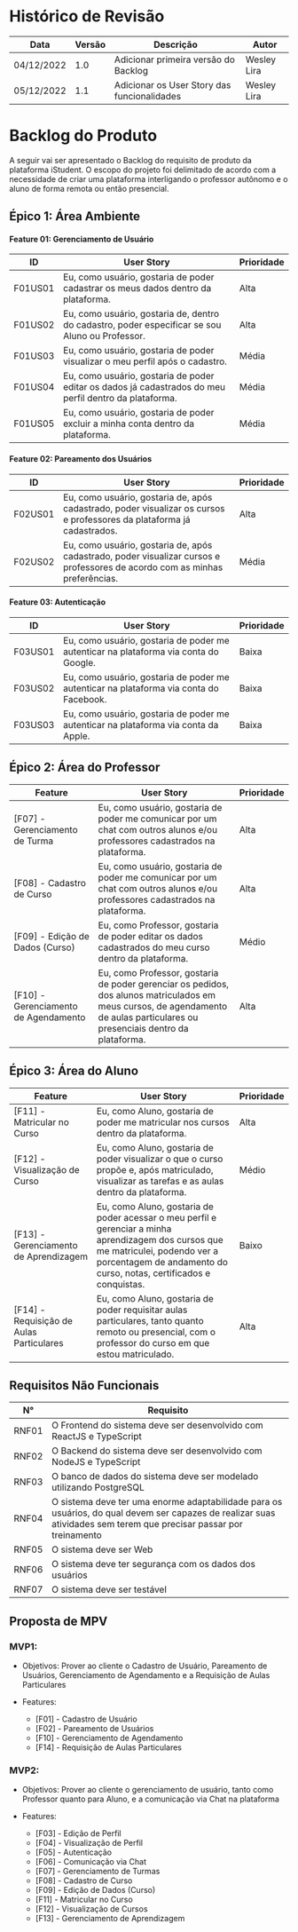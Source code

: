 # Histórico de Revisão

| Data       | Versão | Descrição                                   | Autor       |
| ---------- | ------ | ------------------------------------------- | ----------- |
| 04/12/2022 | 1.0    | Adicionar primeira versão do Backlog        | Wesley Lira |
| 05/12/2022 | 1.1    | Adicionar os User Story das funcionalidades | Wesley Lira |

# Backlog do Produto

A seguir vai ser apresentado o Backlog do requisito de produto da plataforma iStudent.
O escopo do projeto foi delimitado de acordo com a necessidade de criar uma plataforma interligando o professor autônomo e o aluno de forma remota ou então presencial.

## Épico 1: Área Ambiente
#### Feature 01: Gerenciamento de Usuário

| ID                        | User Story                                                                                                                                           | Prioridade |
| ------------------------------ | ---------------------------------------------------------------------------------------------------------------------------------------------------- | ---------- |
| F01US01  | Eu, como usuário, gostaria de poder cadastrar os meus dados dentro da plataforma. | Alta       |
| F01US02 | Eu, como usuário, gostaria de, dentro do cadastro, poder especificar se sou Aluno ou Professor. | Alta      |
| F01US03 | Eu, como usuário, gostaria de poder visualizar o meu perfil após o cadastro. | Média       |
| F01US04 | Eu, como usuário, gostaria de poder editar os dados já cadastrados do meu perfil dentro da plataforma. | Média       |
| F01US05 | Eu, como usuário, gostaria de poder excluir a minha conta dentro da plataforma. | Média      |

#### Feature 02: Pareamento dos Usuários

| ID                        | User Story                                                                                                                                           | Prioridade |
| ------------------------------ | ---------------------------------------------------------------------------------------------------------------------------------------------------- | ---------- |
| F02US01  | Eu, como usuário, gostaria de, após cadastrado, poder visualizar os cursos e professores da plataforma já cadastrados. | Alta       |
| F02US02 | Eu, como usuário, gostaria de, após cadastrado, poder visualizar cursos e professores de acordo com as minhas preferências. | Média      |

#### Feature 03: Autenticação

| ID                        | User Story                                                                                                                                           | Prioridade |
| ------------------------------ | ---------------------------------------------------------------------------------------------------------------------------------------------------- | ---------- |
| F03US01  | Eu, como usuário, gostaria de poder me autenticar na plataforma via conta do Google. | Baixa       |
| F03US02 | Eu, como usuário, gostaria de poder me autenticar na plataforma via conta do Facebook. | Baixa      |
| F03US03 | Eu, como usuário, gostaria de poder me autenticar na plataforma via conta da Apple. | Baixa       |

## Épico 2: Área do Professor

| Feature                              | User Story                                                                                                                                                                    | Prioridade |
| ------------------------------------ | ----------------------------------------------------------------------------------------------------------------------------------------------------------------------------- | ---------- |
| [F07] - Gerenciamento de Turma       | Eu, como usuário, gostaria de poder me comunicar por um chat com outros alunos e/ou professores cadastrados na plataforma.                                                    | Alta       |
| [F08] - Cadastro de Curso            | Eu, como usuário, gostaria de poder me comunicar por um chat com outros alunos e/ou professores cadastrados na plataforma.                                                    | Alta       |
| [F09] - Edição de Dados (Curso)      | Eu, como Professor, gostaria de poder editar os dados cadastrados do meu curso dentro da plataforma.                                                                          | Médio      |
| [F10] - Gerenciamento de Agendamento | Eu, como Professor, gostaria de poder gerenciar os pedidos, dos alunos matriculados em meus cursos, de agendamento de aulas particulares ou presenciais dentro da plataforma. | Alta       |

## Épico 3: Área do Aluno

| Feature                                  | User Story                                                                                                                                                                                               | Prioridade |
| ---------------------------------------- | -------------------------------------------------------------------------------------------------------------------------------------------------------------------------------------------------------- | ---------- |
| [F11] - Matricular no Curso              | Eu, como Aluno, gostaria de poder me matricular nos cursos dentro da plataforma.                                                                                                                         | Alta       |
| [F12] - Visualização de Curso            | Eu, como Aluno, gostaria de poder visualizar o que o curso propõe e, após matriculado, visualizar as tarefas e as aulas dentro da plataforma.                                                            | Médio      |
| [F13] - Gerenciamento de Aprendizagem    | Eu, como Aluno, gostaria de poder acessar o meu perfil e gerenciar a minha aprendizagem dos cursos que me matriculei, podendo ver a porcentagem de andamento do curso, notas, certificados e conquistas. | Baixo      |
| [F14] - Requisição de Aulas Particulares | Eu, como Aluno, gostaria de poder requisitar aulas particulares, tanto quanto remoto ou presencial, com o professor do curso em que estou matriculado.                                                   | Alta       |

## Requisitos Não Funcionais

| N°    | Requisito                                                                                                                                                          |
| ----- | ------------------------------------------------------------------------------------------------------------------------------------------------------------------ |
| RNF01 | O Frontend do sistema deve ser desenvolvido com ReactJS e TypeScript                                                                                               |
| RNF02 | O Backend do sistema deve ser desenvolvido com NodeJS e TypeScript                                                                                                 |
| RNF03 | O banco de dados do sistema deve ser modelado utilizando PostgreSQL                                                                                                |
| RNF04 | O sistema deve ter uma enorme adaptabilidade para os usuários, do qual devem ser capazes de realizar suas atividades sem terem que precisar passar por treinamento |
| RNF05 | O sistema deve ser Web                                                                                                                                             |
| RNF06 | O sistema deve ter segurança com os dados dos usuários                                                                                                             |
| RNF07 | O sistema deve ser testável                                                                                                                                        |

## Proposta de MPV

### MVP1:

- Objetivos: Prover ao cliente o Cadastro de Usuário, Pareamento de Usuários, Gerenciamento de Agendamento e a Requisição de Aulas Particulares

- Features:
  - [F01] - Cadastro de Usuário
  - [F02] - Pareamento de Usuários
  - [F10] - Gerenciamento de Agendamento
  - [F14] - Requisição de Aulas Particulares

### MVP2:

- Objetivos: Prover ao cliente o gerenciamento de usuário, tanto como Professor quanto para Aluno, e a comunicação via Chat na plataforma

- Features:
  - [F03] - Edição de Perfil
  - [F04] - Visualização de Perfil
  - [F05] - Autenticação
  - [F06] - Comunicação via Chat
  - [F07] - Gerenciamento de Turmas
  - [F08] - Cadastro de Curso
  - [F09] - Edição de Dados (Curso)
  - [F11] - Matricular no Curso
  - [F12] - Visualização de Cursos
  - [F13] - Gerenciamento de Aprendizagem
